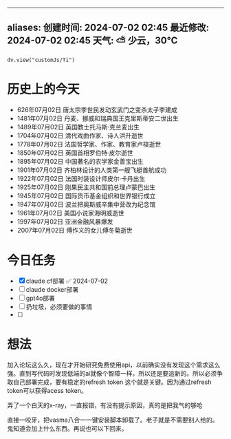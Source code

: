 































































































































































































































































































































































































































































































































































































































































































































































































































































































































































































































































































































































































































































































































































































































































































































































































































































































































































































































































































































































































































































































































































































































































































































































































































































































































































































































































































































































































































































































































































































































































































































































































































































































































































































































































































































































































































































































































































































































































































































































































































































































































































































































































































































































































































































































































































































































































































































































































































































































































































































































































































































































































































































































































































































































































































































































































































































































































































































































































































































































































































































































































































































































































































































































































































































































































































































































































































































































































































































































































































































































































































































































































































































































































































































































































































































































































































































































































































































































































































































































































































































































































































































































































































































































































































































































































































































































































































































































































































































































































































































































































































































































































































































































































































































































































































































































































































































































































































































































































































































































































































































































































































































































































































































































































































































































































































































































































































































































































































































































































































































































































































































































































































































































































































































































































































































































































































































































































































































































































































































































































































































































































































































































































































































































































































































































































































































































































































































































































































































































































































































































































































































































































































































































































































































































































































































































































































































































































































































































































































































































































































































































































































































































































































































































































































































































































































































































































































































































































































































































































































































































































































































































































































































































































































































































































































































































































































































































































































































































































































































































































































































































































































































































































































































































































































































































































































































































































































































































































































































































































































































































































































































































































































































































































































































































































































































































































































































































































































































































































































































































































































































































































































































































































































































































































































































































































































































































































































































































































































































































































































































































































































































































































































































































































































































































































































































































































































































































































































































































































































































































































































































































































































































































































































































































































































































































































































































































































































































































































































































































































































































































































































































































































































































































































































































































































































































































































































































































































































































































































































































































































































































































































































































































































































































































































































































































































































































































































































































































































































































































































































































































































































































































































































































































































































































































































































































































































































































































































































































































































































































































































































































































































































































































































































































































































































































































































































































































































































































































































































































































































































































































































































































































































































































































































































































































































































































































































































































































































































































































































































































































































































































































































































































































































































































































































































































































































































































































































































































































































































































































































































































































































































































































































































































































































































































































































































































































































































































































































































































































































































































































































































































































































































































































































































































































































































































































































































































































































































































































































































































































































































































































































































































































































































































































































































































































































































































































































































































































































































































































































































































































































































































































































































































































































































































































































































































































































































































































































































































































































































































































































































































































































































































































































































































































































































































































































































































































































































































































































































































































































































































































































































































































































































































































































































































































































































































































































































































































































































































































































































































































































































































































































































































































































































































































































































































































































































































































































































































































































































































































































































































































































































































































































































































































































































































































































































































































































































































































































































































































































































































































































































































































































































































































































































































































































































































































































































































































































































































































































































































































































































































































































































































































































































































































































































































































































































































































































































































































































































































































































































































































































































































































































































































































































































































































































































































































































































































































































































































































































































































































































































































































































































































































































































































































































































































































































































































































































































































































































































































































































































































































































































































































































































































































































































































































































































































































































































































































































































































































































































































































































































































































































































































































































































































































































































































































































































































































































































































































































































































































































































































































































































































































































































































































































































































































































































































































































































































































































































































































































































































































































































































































































































































































































































































































































































































































































































































































































































































































































































































































































































































































































































































































































































































































































































































































































































































































































































































































































































































































































































































































































































































































































































































































































































































































































































































































































































































































































































































































































































































































































































































































































































































































































































































































































































































































































































































































































































































































































































































































































































































































































































































































































































































































































































































































































































































































































































































































































































































































































































































































































































































































































































































































































































































































































































































































































































































































































































































































































































































































































































































































































































































































































































































































































































































































































































































































































































































































































































































































































































































































































































































































































































































































































































































































































































































































































































































































































































































































































































































































































































































































































































































































































































































































































































































































































































































































































































































































































































































































































































































































































































































































































































































































































































































































































---
aliases: 
创建时间: 2024-07-02 02:45
最近修改: 2024-07-02 02:45
天气: ⛅️ 少云，30°C 
---


```dataviewjs
dv.view("customJs/Ti")
```
#  历史上的今天
- 626年07月02日 唐太宗李世民发动玄武门之变杀太子李建成
- 1481年07月02日 丹麦、挪威和瑞典国王克里斯蒂安二世出生
- 1489年07月02日 英国教士托马斯·克兰麦出生
- 1704年07月02日 清代戏曲作家、诗人洪升逝世
- 1778年07月02日 法国哲学家、作家、教育家卢梭逝世
- 1850年07月02日 英国首相罗伯特·皮尔逝世
- 1895年07月02日 中国著名的农学家金善宝出生
- 1901年07月02日 齐柏林设计的人类第一艘飞艇首航成功
- 1922年07月02日 法国时装设计师皮尔·卡丹出生
- 1925年07月02日 刚果民主共和国前总理卢蒙巴出生
- 1945年07月02日 国际货币基金组织和世界银行成立
- 1947年07月02日 波兰把奥斯威辛集中营改为纪念馆
- 1961年07月02日 美国小说家海明威逝世
- 1997年07月02日 亚洲金融风暴爆发
- 2007年07月02日 傅作义的女儿傅冬菊逝世

# 今日任务
- [x] claude  cf部署 ✅ 2024-07-02
- [ ] claude docker部署
- [ ]   gpt4o部署
- [ ] 扔垃圾，必须要做的事情
- [ ] 

#  想法

加入论坛这么久，现在才开始研究免费使用api，以前确实没有发现这个需求这么强。直到写代码时发现低端的ai就像个智障一样，所以还是要追新的。所以必须争取自己部署完成，要有稳定的refresh token 这个就是关键。因为通过refresh token可以获得acess token。


弄了一个白天的x-ray，一直报错，有没有提示原因，真的是把我气的够呛


直接一咬牙，把vasma八合一一键安装脚本卸载了。老子就是不需要别人给的。鬼知道会加上什么东西。再说也可以下回来。


























































































































































































































































































































































































































































































































































































































































































































































































































































































































































































































































































































































































































































































































































































































































































































































































































































































































































































































































































































































































































































































































































































































































































































































































































































































































































































































































































































































































































































































































































































































































































































































































































































































































































































































































































































































































































































































































































































































































































































































































































































































































































































































































































































































































































































































































































































































































































































































































































































































































































































































































































































































































































































































































































































































































































































































































































































































































































































































































































































































































































































































































































































































































































































































































































































































































































































































































































































































































































































































































































































































































































































































































































































































































































































































































































































































































































































































































































































































































































































































































































































































































































































































































































































































































































































































































































































































































































































































































































































































































































































































































































































































































































































































































































































































































































































































































































































































































































































































































































































































































































































































































































































































































































































































































































































































































































































































































































































































































































































































































































































































































































































































































































































































































































































































































































































































































































































































































































































































































































































































































































































































































































































































































































































































































































































































































































































































































































































































































































































































































































































































































































































































































































































































































































































































































































































































































































































































































































































































































































































































































































































































































































































































































































































































































































































































































































































































































































































































































































































































































































































































































































































































































































































































































































































































































































































































































































































































































































































































































































































































































































































































































































































































































































































































































































































































































































































































































































































































































































































































































































































































































































































































































































































































































































































































































































































































































































































































































































































































































































































































































































































































































































































































































































































































































































































































































































































































































































































































































































































































































































































































































































































































































































































































































































































































































































































































































































































































































































































































































































































































































































































































































































































































































































































































































































































































































































































































































































































































































































































































































































































































































































































































































































































































































































































































































































































































































































































































































































































































































































































































































































































































































































































































































































































































































































































































































































































































































































































































































































































































































































































































































































































































































































































































































































































































































































































































































































































































































































































































































































































































































































































































































































































































































































































































































































































































































































































































































































































































































































































































































































































































































































































































































































































































































































































































































































































































































































































































































































































































































































































































































































































































































































































































































































































































































































































































































































































































































































































































































































































































































































































































































































































































































































































































































































































































































































































































































































































































































































































































































































































































































































































































































































































































































































































































































































































































































































































































































































































































































































































































































































































































































































































































































































































































































































































































































































































































































































































































































































































































































































































































































































































































































































































































































































































































































































































































































































































































































































































































































































































































































































































































































































































































































































































































































































































































































































































































































































































































































































































































































































































































































































































































































































































































































































































































































































































































































































































































































































































































































































































































































































































































































































































































































































































































































































































































































































































































































































































































































































































































































































































































































































































































































































































































































































































































































































































































































































































































































































































































































































































































































































































































































































































































































































































































































































































































































































































































































































































































































































































































































































































































































































































































































































































































































































































































































































































































































































































































































































































































































































































































































































































































































































































































































































































































































































































































































































































































































































































































































































































































































































































































































































































































































































































































































































































































































































































































































































































































































































































































































































































































































































































































































































































































































































































































































































































































































































































































































































































































































































































































































































































































































































































































































































































































































































































































































































































































































































































































































































































































































































































































































































































































































































































































































































































































































































































































































































































































































































































































































































































































































































































































































































































































































































































































































































































































































































































































































































































































































































































































































































































































































































































































































































































































































































































































































































































































































































































































































































































































































































































































































































































































































































































































































































































































































































































































































































































































































































































































































































































































































































































































































































































































































































































































































































































































































































































































































































































































































































































































































































































































































































































































































































































































































































































































































































































































































































































































































































































































































































































































































































































































































































































































































































































































































































































































































































































































































































































































































































































































































































































































































































































































































































































































































































































































































































































































































































































































































































































































































































































































































































































































































































































































































































































































































































































































































































































































































































































































































































































































































































































































































































































































































































































































































































































































































































































































































































































































































































































































































































































































































































































































































































































































































































































































































